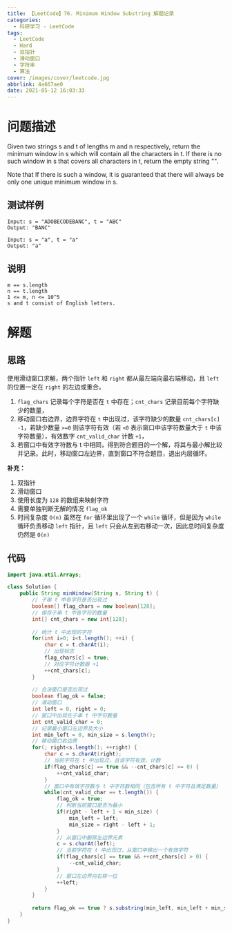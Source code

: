 ```yaml
---
title: 【LeetCode】76. Minimum Window Substring 解题记录
categories:
  - 科研学习 - LeetCode
tags:
  - LeetCode
  - Hard
  - 双指针
  - 滑动窗口
  - 字符串
  - 算法
cover: /images/cover/leetcode.jpg
abbrlink: 4a667ae0
date: 2021-05-12 16:03:33
---
```



# 问题描述

Given two strings s and t of lengths m and n respectively, return the minimum window in s which will contain all the characters in t. If there is no such window in s that covers all characters in t, return the empty string "".

Note that If there is such a window, it is guaranteed that there will always be only one unique minimum window in s.

## 测试样例

```
Input: s = "ADOBECODEBANC", t = "ABC"
Output: "BANC"
```

```
Input: s = "a", t = "a"
Output: "a"
```

## 说明

```
m == s.length
n == t.length
1 <= m, n <= 10^5
s and t consist of English letters.
```

# 解题

## 思路

使用滑动窗口求解，两个指针 `left` 和 `right` 都从最左端向最右端移动，且 `left` 的位置一定在 `right` 的左边或重合。

1. `flag_chars` 记录每个字符是否在 `t` 中存在；`cnt_chars` 记录目前每个字符缺少的数量，
1. 移动窗口右边界，边界字符在 `t` 中出现过，该字符缺少的数量 `cnt_chars[c]` `-1`，若缺少数量 `>=0` 则该字符有效（若 `<0` 表示窗口中该字符数量大于 `t` 中该字符数量），有效数字 `cnt_valid_char` 计数 `+1`，
1. 若窗口中有效字符数与 t 中相同，得到符合题目的一个解，将其与最小解比较并记录。此时，移动窗口左边界，直到窗口不符合题目，退出内层循环。

**补充：**

1. 双指针
1. 滑动窗口
1. 使用长度为 `128` 的数组来映射字符
1. 需要单独判断无解的情况 `flag_ok`
1. 时间复杂度 `O(n)`
    虽然在 `for` 循环里出现了一个 `while` 循环，但是因为 `while` 循环负责移动 `left` 指针，且 `left` 只会从左到右移动一次，因此总时间复杂度仍然是 `O(n)`

## 代码

```java
import java.util.Arrays;

class Solution {
    public String minWindow(String s, String t) {
        // 子串 t 中各字符是否出现过
        boolean[] flag_chars = new boolean[128];
        // 保存子串 t 中各字符的数量
        int[] cnt_chars = new int[128];
        
        // 统计 t 中出现的字符
        for(int i=0; i<t.length(); ++i) {
            char c = t.charAt(i);
            // 出现标志
            flag_chars[c] = true;
            // 对应字符计数器 +1
            ++cnt_chars[c];
        }
        
        // 合法窗口是否出现过
        boolean flag_ok = false;
        // 滑动窗口
        int left = 0, right = 0;
        // 窗口中出现在子串 t 中字符数量
        int cnt_valid_char = 0;
        // 记录最小窗口左边界及大小
        int min_left = 0, min_size = s.length();
        // 移动窗口右边界
        for(; right<s.length(); ++right) {
            char c = s.charAt(right);
            // 当前字符在 t 中出现过，且该字符有效，计数
            if(flag_chars[c] == true && --cnt_chars[c] >= 0) {
                ++cnt_valid_char;
            }
            // 窗口中有效字符数与 t 中字符数相同（包含所有 t 中字符且满足数量）
            while(cnt_valid_char == t.length()) {
                flag_ok = true;
                // 判断当前窗口是否为最小
                if(right - left + 1 < min_size) {
                    min_left = left;
                    min_size = right - left + 1;
                }
                // 从窗口中删除左边界元素
                c = s.charAt(left);
                // 当前字符在 t 中出现过，从窗口中移出一个有效字符
                if(flag_chars[c] == true && ++cnt_chars[c] > 0) {
                    --cnt_valid_char;
                }
                // 窗口左边界向右移一位
                ++left;
            }
        }
        
        return flag_ok == true ? s.substring(min_left, min_left + min_size) : "";
    }
}
```
